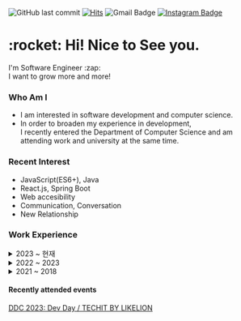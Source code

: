 ![GitHub last commit](https://img.shields.io/github/last-commit/MinsangKwak/minsangKwak)
[![Hits](https://hits.seeyoufarm.com/api/count/incr/badge.svg?url=https%3A%2F%2Fgithub.com%2FMinsangKwak%2F&count_bg=%2318BC9C&title_bg=%23555555&icon=github.svg&icon_color=%23E7E7E7&title=hits&edge_flat=false)](https://hits.seeyoufarm.com)
![Gmail Badge](https://img.shields.io/badge/Gmail-d14836?style=flat-square&logo=Gmail&logoColor=white&link=mailto:kmsdevwork@gmail.com)
[![Instagram Badge](https://img.shields.io/badge/Instagram-9c38d1?style=flat&logo=Instagram&logoColor=white)](https://www.instagram.com/k_min821)

<h1>:rocket: Hi! Nice to See you.</h1>
<p>
I'm Software Engineer :zap:</br>
I want to grow more and more!
</p>

### Who Am I

- I am interested in software development and computer science.
- In order to broaden my experience in development, <br/> I recently entered the Department of Computer Science and am attending work and university at the same time.

### Recent Interest

- JavaScript(ES6+), Java
- React.js, Spring Boot
- Web accesibility
- Communication, Conversation
- New Relationship

### Work Experience

<details markdown="1">
    <summary>2023 ~ 현재</summary>
    <ul>
        <li>[NICE Information Service, Platform Business Team](https://www.niceinfo.co.kr/main.nice)</li>
    </ul>
</details>

<details markdown="1">
    <summary>2022 ~ 2023</summary>
    <ul>
        <li>[Wonriedu, Development Team](https://www.imath.tv/)</li>
    </ul>
</details>

<details markdown="1">
    <summary>2021 ~ 2018</summary>
    <ul>
        <li>[WHOIS, Company-affiliated research institute](https://domain.whois.co.kr/)</li>
        <li>[FUZ, UX·UI Development Team](https://www.fuz.co.kr/)</li>
    </ul>
</details>

#### Recently attended events
<a href="https://techit.education/event/ddcon_dev_vod" >DDC 2023: Dev Day / TECHIT BY LIKELION</a>
